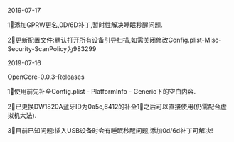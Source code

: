 2019-07-17

1⃣️添加GPRW更名,0D/6D补丁,暂时性解决睡眠秒醒问题.

2⃣️更新配置文件:默认打开所有设备引导扫描,如需关闭修改Config.plist-Misc-Security-ScanPolicy为983299

2019-07-16

OpenCore-0.0.3-Releases

1⃣️使用前先补全Config.plist - PlatformInfo - Generic下的空白内容.

2⃣️已更换DW1820A蓝牙ID为0a5c,6412的补全1⃣️之后可以直接使用(仍需配合虚拟机大法).

3⃣️目前已知问题:插入USB设备时会有睡眠秒醒问题,添加0d/6d补丁可解决!





